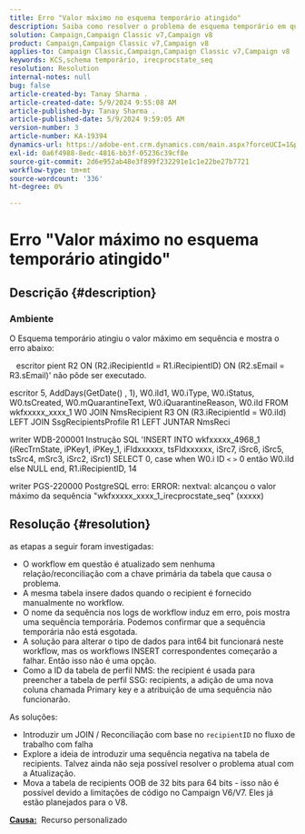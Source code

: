 ```yaml
---
title: Erro "Valor máximo no esquema temporário atingido"
description: Saiba como resolver o problema de esquema temporário em que o valor máximo foi atingido em sequência e mostra um erro.
solution: Campaign,Campaign Classic v7,Campaign v8
product: Campaign,Campaign Classic v7,Campaign v8
applies-to: Campaign Classic,Campaign,Campaign Classic v7,Campaign v8
keywords: KCS,schema temporário, irecprocstate_seq
resolution: Resolution
internal-notes: null
bug: false
article-created-by: Tanay Sharma .
article-created-date: 5/9/2024 9:55:08 AM
article-published-by: Tanay Sharma .
article-published-date: 5/9/2024 9:59:05 AM
version-number: 3
article-number: KA-19394
dynamics-url: https://adobe-ent.crm.dynamics.com/main.aspx?forceUCI=1&pagetype=entityrecord&etn=knowledgearticle&id=9453d232-ea0d-ef11-9f8a-6045bd0201f5
exl-id: 0a6f4988-8edc-4816-bb3f-05236c39cf8e
source-git-commit: 2d6e952ab48e3f899f232291e1c1e22be27b7721
workflow-type: tm+mt
source-wordcount: '336'
ht-degree: 0%

---
```


# Erro &quot;Valor máximo no esquema temporário atingido&quot;

## Descrição {#description}


### <b>Ambiente</b>

O Esquema temporário atingiu o valor máximo em sequência e mostra o erro abaixo:

   escritor pient R2 ON (R2.iRecipientId = R1.iRecipientID) ON (R2.sEmail = R3.sEmail)&#39; não pôde ser executado.

escritor 5, AddDays(GetDate() , 1), W0.iId1, W0.iType, W0.iStatus, W0.tsCreated, W0.mQuarantineText, W0.iQuarantineReason, W0.iId FROM wkfxxxxx_xxxx_1 W0 JOIN NmsRecipient R3 ON (R3.iRecipientId = W0.iId) LEFT JOIN SsgRecipientsProfile R1 LEFT JUNTAR NmsReci

writer WDB-200001 Instrução SQL &#39;INSERT INTO wkfxxxxx_4968_1 (iRecTrnState, iPKey1, iPKey_1, iFldxxxxxx, tsFldxxxxxx, iSrc7, iSrc6, iSrc5, tsSrc4, mSrc3, iSrc2, iSrc1) SELECT 0, case when W0.i ID `<` `>`  0 então W0.iId else NULL end, R1.iRecipientID, 14

writer PGS-220000 PostgreSQL erro: ERROR: nextval: alcançou o valor máximo da sequência &quot;wkfxxxxx_xxxx_1_irecprocstate_seq&quot; (xxxxx)


## Resolução {#resolution}


as etapas a seguir foram investigadas:

- O workflow em questão é atualizado sem nenhuma relação/reconciliação com a chave primária da tabela que causa o problema.
- A mesma tabela insere dados quando o recipient é fornecido manualmente no workflow.
- O nome da sequência nos logs de workflow induz em erro, pois mostra uma sequência temporária. Podemos confirmar que a sequência temporária não está esgotada.
- A solução para alterar o tipo de dados para int64 bit funcionará neste workflow, mas os workflows INSERT correspondentes começarão a falhar. Então isso não é uma opção.
- Como a ID da tabela de perfil NMS: the recipient é usada para preencher a tabela de perfil SSG: recipients, a adição de uma nova coluna chamada Primary key e a atribuição de uma sequência não funcionarão.


As soluções:

- Introduzir um JOIN / Reconciliação com base no `recipientID` no fluxo de trabalho com falha
- Explore a ideia de introduzir uma sequência negativa na tabela de recipients. Talvez ainda não seja possível resolver o problema atual com a Atualização.
- Mova a tabela de recipients OOB de 32 bits para 64 bits - isso não é possível devido a limitações de código no Campaign V6/V7. Eles já estão planejados para o V8.




<b><u>Causa:</u></b>  Recurso personalizado
